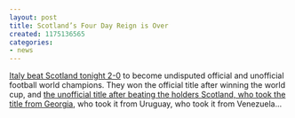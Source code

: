 ```yaml
---
layout: post
title: Scotland’s Four Day Reign is Over
created: 1175136565
categories:
- news
---
```

<a href="http://www.uefa.com/competitions/euro/fixturesresults/round=2241/match=83980/">Italy beat Scotland tonight 2-0</a> to become undisputed official and unofficial football world champions. They won the official title after winning the world cup, and <a href="/blog/2007/03/27/scotland-champions-of-the-world/">the unofficial title after beating the holders Scotland, who took the title from Georgia</a>, who took it from Uruguay, who took it from Venezuela...
